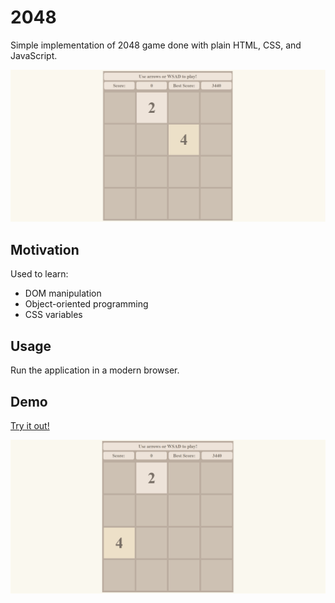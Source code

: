 # 2048

Simple implementation of 2048 game done with plain HTML, CSS, and JavaScript.

![Game Picture](./src/images/main.jpg)

## Motivation

Used to learn:

- DOM manipulation
- Object-oriented programming
- CSS variables

## Usage

Run the application in a modern browser.

## Demo

[Try it out!](https://thesoban.github.io/2048/)

![Game Demo](./src//images/game.gif)
